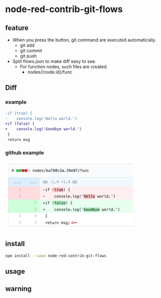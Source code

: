 # node-red-contrib-git-flows

## feature

- When you press the button, git command are executed automatically.
  - git add
  - git commit
  - git push
- Split flows.json to make diff easy to see.
  - For function nodes, such files are created.
    - nodes/{node.id}/func

## Diff 

### example

```diff
-if (true) {
-    console.log('Hello world.')
+if (false) {
+    console.log('Goodbye world.')
 }
 return msg
```

### github example

![diff image](./screenshots/github-diff.png)

## install

```bash
npm install --save node-red-contrib-git-flows
```

## usage



## warning

